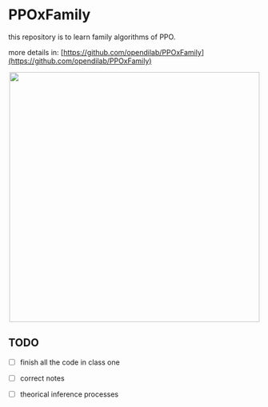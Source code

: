 # PPOxFamily
this repository is to learn family algorithms of PPO.

more details in: [https://github.com/opendilab/PPOxFamily](https://github.com/opendilab/PPOxFamily)

<div align="center">
    <a href="https://github.com/opendilab/PPOxFamily"><img width="500px" height="auto" src="https://github.com/opendilab/PPOxFamily/raw/main/assets/ppof_logo.png"></a>
</div>

## TODO
- [ ] finish all the code in class one
- [ ] correct notes
- [ ] theorical inference processes

